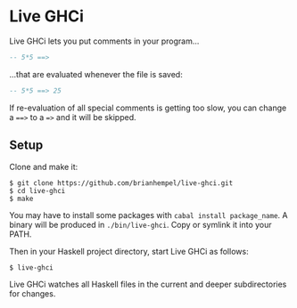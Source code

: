 # Live GHCi

Live GHCi lets you put comments in your program...

```haskell
-- 5*5 ==>
```

...that are evaluated whenever the file is saved:

```haskell
-- 5*5 ==> 25
```

If re-evaluation of all special comments is getting too slow, you can change a `==>` to a `=>` and it will be skipped.

## Setup

Clone and make it:

```
$ git clone https://github.com/brianhempel/live-ghci.git
$ cd live-ghci
$ make
```

You may have to install some packages with `cabal install package_name`. A binary will be produced in `./bin/live-ghci`. Copy or symlink it into your PATH.

Then in your Haskell project directory, start Live GHCi as follows:

```
$ live-ghci
```

Live GHCi watches all Haskell files in the current and deeper subdirectories for changes.